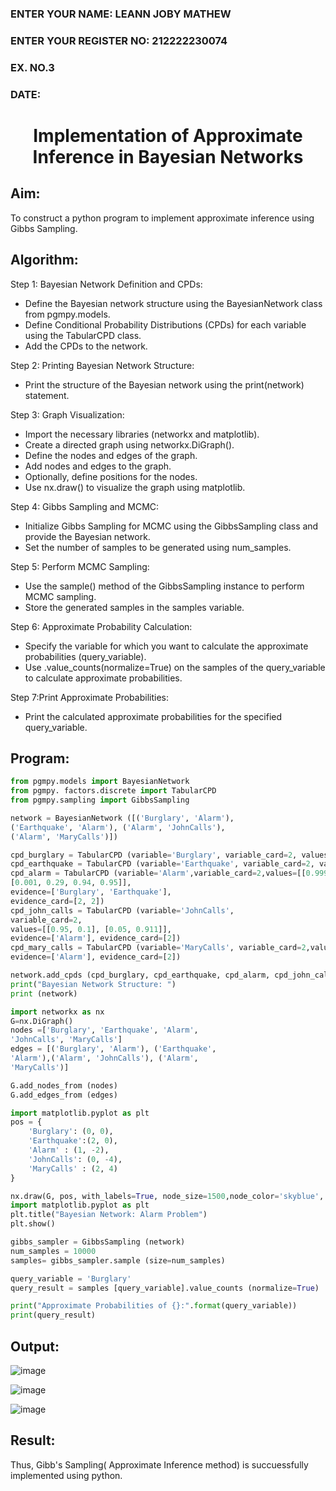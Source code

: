 <H3>ENTER YOUR NAME: LEANN JOBY MATHEW</H3>
<H3>ENTER YOUR REGISTER NO: 212222230074 </H3>
<H3>EX. NO.3</H3>
<H3>DATE: </H3>
<H1 ALIGN =CENTER> Implementation of Approximate Inference in Bayesian Networks
</H1>

## Aim: 
   To construct a python program to implement approximate inference using Gibbs Sampling.</br>
## Algorithm:
   Step 1: Bayesian Network Definition and CPDs:<br>
    <ul> <li>Define the Bayesian network structure using the BayesianNetwork class from pgmpy.models.</li>
    <li>Define Conditional Probability Distributions (CPDs) for each variable using the TabularCPD class.</li>
    <li>Add the CPDs to the network.</li></ul>
    Step 2: Printing Bayesian Network Structure:<br>
    <ul><li>Print the structure of the Bayesian network using the print(network) statement.</li></ul>
   Step 3: Graph Visualization:
    <ul><li>Import the necessary libraries (networkx and matplotlib).</li>
    <li>Create a directed graph using networkx.DiGraph().</li>
    <li>Define the nodes and edges of the graph.</li>
    <li>Add nodes and edges to the graph.</li>
    <li>Optionally, define positions for the nodes.</li>
    <li>Use nx.draw() to visualize the graph using matplotlib.</li></ul>
    Step 4: Gibbs Sampling and MCMC:<br>
    <ul><li>Initialize Gibbs Sampling for MCMC using the GibbsSampling class and provide the Bayesian network.</li>
    <li>Set the number of samples to be generated using num_samples.</li></ul>
    Step 5: Perform MCMC Sampling:<br>
    <ul><li>Use the sample() method of the GibbsSampling instance to perform MCMC sampling.</li>
    <li>Store the generated samples in the samples variable.</li></ul>
    Step 6: Approximate Probability Calculation:<br>
    <ul><li>Specify the variable for which you want to calculate the approximate probabilities (query_variable).</li>
    <li>Use .value_counts(normalize=True) on the samples of the query_variable to calculate approximate probabilities.</li></ul>
    Step 7:Print Approximate Probabilities:<br>
    <ul><li>Print the calculated approximate probabilities for the specified query_variable.</li></ul>


## Program:
```python
from pgmpy.models import BayesianNetwork 
from pgmpy. factors.discrete import TabularCPD 
from pgmpy.sampling import GibbsSampling
```
```python
network = BayesianNetwork ([('Burglary', 'Alarm'),
('Earthquake', 'Alarm'), ('Alarm', 'JohnCalls'),
('Alarm', 'MaryCalls')])
```
```python
cpd_burglary = TabularCPD (variable='Burglary', variable_card=2, values=[[0.999], [0.001]]) 
cpd_earthquake = TabularCPD (variable='Earthquake', variable_card=2, values=[[0.998], [0.002]]) 
cpd_alarm = TabularCPD (variable='Alarm',variable_card=2,values=[[0.999, 0.71, 0.06, 0.05],
[0.001, 0.29, 0.94, 0.95]],
evidence=['Burglary', 'Earthquake'],
evidence_card=[2, 2])
cpd_john_calls = TabularCPD (variable='JohnCalls',
variable_card=2,
values=[[0.95, 0.1], [0.05, 0.911]],
evidence=['Alarm'], evidence_card=[2])
cpd_mary_calls = TabularCPD (variable='MaryCalls', variable_card=2,values=[[0.99, 0.3], [0.01, 0.7]],
evidence=['Alarm'], evidence_card=[2])
```
```python
network.add_cpds (cpd_burglary, cpd_earthquake, cpd_alarm, cpd_john_calls, cpd_mary_calls)
print("Bayesian Network Structure: ") 
print (network)
```
```python
import networkx as nx
G=nx.DiGraph()
nodes =['Burglary', 'Earthquake', 'Alarm',
'JohnCalls', 'MaryCalls']
edges = [('Burglary', 'Alarm'), ('Earthquake',
'Alarm'),('Alarm', 'JohnCalls'), ('Alarm',
'MaryCalls')]

G.add_nodes_from (nodes)
G.add_edges_from (edges)
```
```python
import matplotlib.pyplot as plt
pos = {
    'Burglary': (0, 0),
    'Earthquake':(2, 0),
    'Alarm' : (1, -2),
    'JohnCalls': (0, -4),
    'MaryCalls' : (2, 4)
}
```
```python
nx.draw(G, pos, with_labels=True, node_size=1500,node_color='skyblue', font_size=10,font_weight='bold', arrowsize=20)
import matplotlib.pyplot as plt
plt.title("Bayesian Network: Alarm Problem")
plt.show()
```
```python
gibbs_sampler = GibbsSampling (network)
num_samples = 10000
samples= gibbs_sampler.sample (size=num_samples)

query_variable = 'Burglary'
query_result = samples [query_variable].value_counts (normalize=True)

print("Approximate Probabilities of {}:".format(query_variable))
print(query_result)
```

## Output:

![image](https://github.com/JoyceBeulah/Ex-3--AAI/assets/118343698/4a42b0ce-c488-46f4-9b7e-5f509b57ceba)

![image](https://github.com/JoyceBeulah/Ex-3--AAI/assets/118343698/b00b0a7a-d20b-4246-a68e-c4c199e7e952)

![image](https://github.com/JoyceBeulah/Ex-3--AAI/assets/118343698/0128358c-56ef-4bdc-9889-5f0cbaebbdbe)

## Result:
Thus, Gibb's Sampling( Approximate Inference method) is succuessfully implemented using python.
